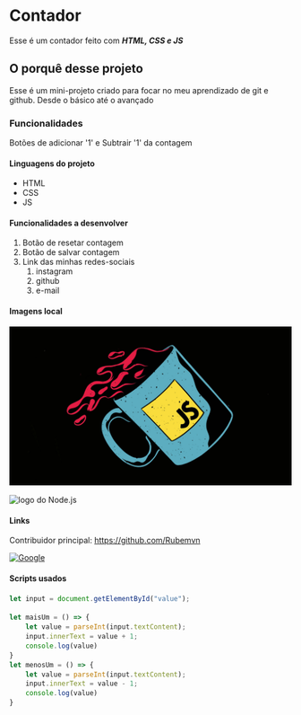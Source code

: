 # Contador

Esse é um contador feito com _**HTML, CSS e JS**_

## O porquê desse projeto

Esse é um mini-projeto criado para focar no meu aprendizado de git e github. Desde o básico até o avançado

### Funcionalidades

Botões de adicionar '1' e Subtrair '1' da contagem

#### Linguagens do projeto

* HTML
* CSS
* JS

#### Funcionalidades a desenvolver

1. Botão de resetar contagem
2. Botão de salvar contagem
3. Link das minhas redes-sociais
    1. instagram
    2. github
    3. e-mail

#### Imagens local

![logo do Java Script](./images/js.jpg)

![logo do Node.js](https://serverdo.in/wp-content/uploads/2019/05/node-js-736399_1280.jpg)

#### Links

Contribuidor principal: https://github.com/Rubemvn

[![Google](https://www.google.com.br/images/branding/googlelogo/2x/googlelogo_color_160x56dp.png)](https://www.google.com)

#### Scripts usados
```javascript
let input = document.getElementById("value");

let maisUm = () => {
    let value = parseInt(input.textContent);
    input.innerText = value + 1;
    console.log(value)
}
let menosUm = () => {
    let value = parseInt(input.textContent);
    input.innerText = value - 1;
    console.log(value)
}
```